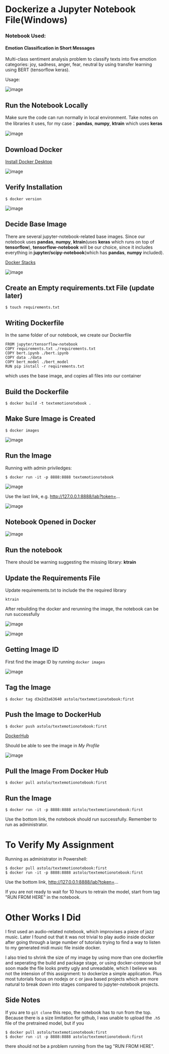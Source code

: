 # Dockerize a Jupyter Notebook File(Windows)

### Notebook Used:
#### Emotion Classification in Short Messages

Multi-class sentiment analysis problem to classify texts into five emotion categories: joy, sadness, anger, fear, neutral by using transfer learning using BERT (tensorflow keras).

Usage:


![image](https://user-images.githubusercontent.com/34805810/209344802-70c30b15-7f0e-4bbd-9dfe-e81ffdaa9590.png)


## Run the Notebook Locally

Make sure the code can run normally in local environment.
Take notes on the libraries it uses, for my case：**pandas**, **numpy**, **ktrain** which uses **keras** 

![image](https://user-images.githubusercontent.com/34805810/209344421-700b5010-5c92-4a6d-a82f-2d13ee5c7876.png)

## Download Docker

[Install Docker Desktop](https://docs.docker.com/desktop/install/windows-install/)


![image](https://user-images.githubusercontent.com/34805810/209345121-398af71f-6d81-442c-9c39-115c821c9934.png)

## Verify Installation

```
$ docker version
```

![image](https://user-images.githubusercontent.com/34805810/209346454-51a04082-64b2-44c0-a83c-dce0203a32f6.png)


## Decide Base Image

There are several jupyter-notebook-related base images. 
Since our notebook uses **pandas**, **numpy**, **ktrain**(uses **keras** which runs on top of **tensorflow**),
**tensorflow-notebook** will be our choice, since it includes everything in **jupyter/scipy-notebook**(which has **pandas**, **numpy** included).

[Docker Stacks](http://www.affective-sciences.org/index.php/download_file/view/395/296/)

![image](https://user-images.githubusercontent.com/34805810/209347176-bcae691c-d366-40f4-afea-bfb7553a117e.png)


## Create an Empty requirements.txt File (update later)

```
$ touch requirements.txt
```

## Writing Dockerfile

In the same folder of our notebook, we create our Dockerfile

```
FROM jupyter/tensorflow-notebook
COPY requirements.txt ./requirements.txt
COPY bert.ipynb ./bert.ipynb
COPY data ./data
COPY bert_model ./bert_model
RUN pip install -r requirements.txt
```

which uses the base image, and copies all files into our container


## Build the Dockerfile

```
$ docker build -t textemotionotebook .
```

## Make Sure Image is Created

```
$ docker images
```

![image](https://user-images.githubusercontent.com/34805810/209350876-1f78baeb-fe00-4162-905c-c495f8d6b7ae.png)


## Run the Image
Running with admin priviledges:

```
$ docker run -it -p 8888:8888 textemotionotebook
```
![image](https://user-images.githubusercontent.com/34805810/209349611-7e57e403-6c0a-4764-a4d0-0fc54dd9f1db.png)


Use the last link, e.g. http://127.0.0.1:8888/lab?token=...


![image](https://user-images.githubusercontent.com/34805810/209349859-ba68532d-3641-4c16-9848-6f7a30ce5573.png)

## Notebook Opened in Docker

![image](https://user-images.githubusercontent.com/34805810/209393808-a5979705-5465-4f2c-a0ec-8de6991934e0.png)

## Run the notebook

There should be warning suggesting the missing library: **ktrain**

## Update the Requirements File

Update requirements.txt to include the the required library
```
ktrain
```
After rebuilding the docker and rerunning the image, the notebook can be run successfully

![image](https://user-images.githubusercontent.com/34805810/209394073-31d45d8c-b185-4972-be09-01118c691c21.png)


![image](https://user-images.githubusercontent.com/34805810/209393944-0047b046-a036-4056-a637-ab7169c736fb.png)


## Getting Image ID

First find the image ID by running ``` docker images ```

![image](https://user-images.githubusercontent.com/34805810/209350876-1f78baeb-fe00-4162-905c-c495f8d6b7ae.png)

## Tag the Image

```
$ docker tag d3e2d3a63640 astolo/textemotionotebook:first
```

## Push the Image to DockerHub

```
$ docker push astolo/textemotionotebook:first
```


[DockerHub](https://hub.docker.com/repository/docker/astolo/textemotionotebook)

Should be able to see the image in *My Profile*


![image](https://user-images.githubusercontent.com/34805810/209345543-095f8423-533a-4d21-b6e6-d13526be69d6.png)

## Pull the Image From Docker Hub

```
$ docker pull astolo/textemotionotebook:first
```

## Run the Image

```
$ docker run -it -p 8888:8888 astolo/textemotionotebook:first
```

Use the bottom link, the notebook should run successfully. Remember to run as administrator.


# To Verify My Assignment

Running as administrator in Powershell:
```
$ docker pull astolo/textemotionotebook:first
$ docker run -it -p 8888:8888 astolo/textemotionotebook:first
```
Use the bottom link, http://127.0.0.1:8888/lab?token=...



If you are not ready to wait for 10 hours to retrain the model, start from tag "RUN FROM HERE" in the notebook.

# Other Works I Did

I first used an audio-related notebook, which improvises a pieze of jazz music. Later I found out that it was not trivial to play audio inside docker after going through a large number of tutorials trying to find a way to listen to my generated midi music file inside docker. 

I also tried to shrink the size of my image by using more than one dockerfile and seperating the build and package stage, or using docker-compose but soon made the file looks pretty ugly and unreadable, which I believe was not the intension of this assignment: to dockerize a simple application. Plus most tutorials focus on nodejs or c or java based projects which are more natural to break down into stages compared to jupyter-notebook projects. 

## Side Notes
If you are to ```git clone``` this repo, the notebook has to run from the top. Because there is a size limitation for github, I was unable to upload the ```.h5``` file of the pretrained model, but if you
```
$ docker pull astolo/textemotionotebook:first
$ docker run -it -p 8888:8888 astolo/textemotionotebook:first
```
there should not be a problem running from the tag "RUN FROM HERE".
